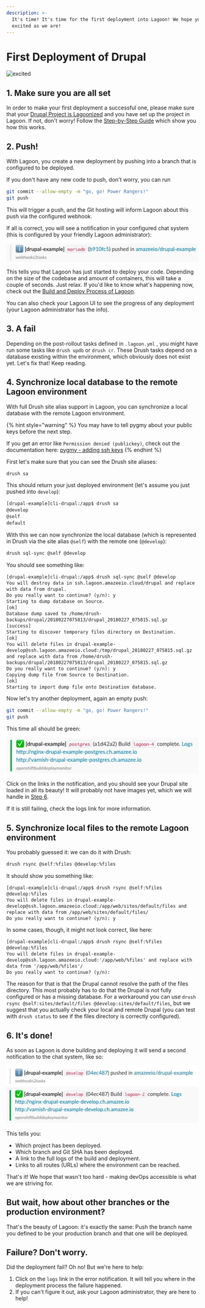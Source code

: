 ```yaml
---
description: >-
  It's time! It's time for the first deployment into Lagoon! We hope you are as
  excited as we are!
---
```


# First Deployment of Drupal

![excited](https://i.giphy.com/media/7kVRZwYRwF1ok/giphy-downsized.gif)

## 1. Make sure you are all set

In order to make your first deployment a successful one, please make sure that your [Drupal Project is Lagoonized](../using-lagoon-the-basics/setup_project.md) and you have set up the project in Lagoon. If not, don't worry! Follow the [Step-by-Step Guide](step-by-step-getting-drupal-ready-to-run-on-lagoon.md) which show you how this works.

## 2. Push!

With Lagoon, you create a new deployment by pushing into a branch that is configured to be deployed.

If you don't have any new code to push, don't worry, you can run

```bash
git commit --allow-empty -m "go, go! Power Rangers!"
git push
```

This will trigger a push, and the Git hosting will inform Lagoon about this push via the configured webhook.

If all is correct, you will see a notification in your configured chat system \(this is configured by your friendly Lagoon administrator\):

![Slack notification of a deployment starting.](../.gitbook/assets/first_deployment_slack_start%20%282%29%20%282%29%20%283%29%20%285%29%20%285%29.jpg)

This tells you that Lagoon has just started to deploy your code. Depending on the size of the codebase and amount of containers, this will take a couple of seconds. Just relax. If you'd like to know what's happening now, check out the [Build and Deploy Process of Lagoon](../using-lagoon-the-basics/build-and-deploy-process.md).

You can also check your Lagoon UI to see the progress of any deployment \(your Lagoon administrator has the info\).

## 3. A fail

Depending on the post-rollout tasks defined in `.lagoon.yml` , you might have run some tasks like `drush updb` or `drush cr`. These Drush tasks depend on a database existing within the environment, which obviously does not exist yet. Let's fix that! Keep reading.

## 4. Synchronize local database to the remote Lagoon environment

With full Drush site alias support in Lagoon, you can synchronize a local database with the remote Lagoon environment.

{% hint style="warning" %}
You may have to tell pygmy about your public keys before the next step.

If you get an error like `Permission denied (publickey)`, check out the documentation here: [pygmy - adding ssh keys](https://docs.lagoon.sh/pygmy/ssh-agent)
{% endhint %}

First let's make sure that you can see the Drush site aliases:

```bash
drush sa
```

This should return your just deployed environment \(let's assume you just pushed into `develop`\):

```bash
[drupal-example]cli-drupal:/app$ drush sa
@develop
@self
default
```

With this we can now synchronize the local database \(which is represented in Drush via the site alias `@self`\) with the remote one \(`@develop`\):

```bash
drush sql-sync @self @develop
```

You should see something like:

```http
[drupal-example]cli-drupal:/app$ drush sql-sync @self @develop
You will destroy data in ssh.lagoon.amazeeio.cloud/drupal and replace with data from drupal.
Do you really want to continue? (y/n): y
Starting to dump database on Source.                                                                              [ok]
Database dump saved to /home/drush-backups/drupal/20180227075813/drupal_20180227_075815.sql.gz               [success]
Starting to discover temporary files directory on Destination.                                                    [ok]
You will delete files in drupal-example-develop@ssh.lagoon.amazeeio.cloud:/tmp/drupal_20180227_075815.sql.gz and replace with data from /home/drush-backups/drupal/20180227075813/drupal_20180227_075815.sql.gz
Do you really want to continue? (y/n): y
Copying dump file from Source to Destination.                                                                     [ok]
Starting to import dump file onto Destination database.
```

Now let's try another deployment, again an empty push:

```bash
git commit --allow-empty -m "go, go! Power Rangers!"
git push
```

This time all should be green:

![Deployment Success!](../.gitbook/assets/first_deployment_slack_success%20%282%29%20%282%29%20%282%29%20%282%29%20%282%29%20%282%29.jpg)

Click on the links in the notification, and you should see your Drupal site loaded in all its beauty! It will probably not have images yet, which we will handle in [Step 6](first-deployment-of-drupal.md#6-synchronize-local-files-to-the-remote-lagoon-environment).

If it is still failing, check the logs link for more information.

## 5. Synchronize local files to the remote Lagoon environment

You probably guessed it: we can do it with Drush:

```bash
drush rsync @self:%files @develop:%files
```

It should show you something like:

```text
[drupal-example]cli-drupal:/app$ drush rsync @self:%files @develop:%files
You will delete files in drupal-example-develop@ssh.lagoon.amazeeio.cloud:/app/web/sites/default/files and replace with data from /app/web/sites/default/files/
Do you really want to continue? (y/n): y
```

In some cases, though, it might not look correct, like here:

```text
[drupal-example]cli-drupal:/app$ drush rsync @self:%files @develop:%files
You will delete files in drupal-example-develop@ssh.lagoon.amazeeio.cloud:'/app/web/%files' and replace with data from '/app/web/%files'/
Do you really want to continue? (y/n):
```

The reason for that is that the Drupal cannot resolve the path of the files directory. This most probably has to do that the Drupal is not fully configured or has a missing database. For a workaround you can use `drush rsync @self:sites/default/files @develop:sites/default/files`, but we suggest that you actually check your local and remote Drupal \(you can test with `drush status` to see if the files directory is correctly configured\).

## 6. It's done!

As soon as Lagoon is done building and deploying it will send a second notification to the chat system, like so:

![Slack notification of complete deployment.](../.gitbook/assets/first_deployment_slack_2nd_success.jpg)

This tells you:

* Which project has been deployed.
* Which branch and Git SHA has been deployed.
* A link to the full logs of the build and deployment.
* Links to all routes \(URLs\) where the environment can be reached.

That's it! We hope that wasn't too hard - making devOps accessible is what we are striving for.

## But wait, how about other branches or the production environment?

That's the beauty of Lagoon: it's exactly the same: Push the branch name you defined to be your production branch and that one will be deployed.

## Failure? Don't worry.

Did the deployment fail? Oh no! But we're here to help:

1. Click on the `logs` link in the error notification. It will tell you where in the deployment process the failure happened.
2. If you can't figure it out, ask your Lagoon administrator, they are here to help!

